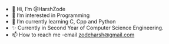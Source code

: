 - 👋 Hi, I’m @HarshZode
- 👀 I’m interested in Programming
- 🌱 I’m currently learning C, Cpp and Python
- ✨ Currently in Second Year of Computer Science Engineering.
- 📫 How to reach me -email zodeharsh@gmail.com


<!---
HarshZode/HarshZode is a ✨ special ✨ repository because its `README.md` (this file) appears on your GitHub profile.
You can click the Preview link to take a look at your changes.
--->
